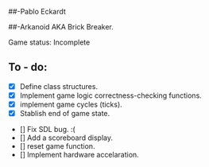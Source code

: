 ##-Pablo Eckardt

##-Arkanoid AKA Brick Breaker.

Game status: Incomplete

## To - do:

- [x] Define class structures.
- [x] Implement game logic correctness-checking functions.
- [x] implement game cycles (ticks).
- [x] Stablish end of game state.
- [] Fix SDL bug. :(
- [] Add a scoreboard display.
- [] reset game function.
- [] Implement hardware accelaration.

